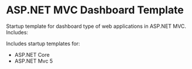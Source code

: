 # ASP.NET MVC Dashboard Template
Startup template for dashboard type of web applications in ASP.NET MVC. Includes:

Includes startup templates for:
- ASP.NET Core
- ASP.NET Mvc 5
